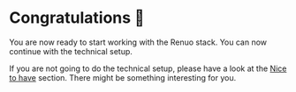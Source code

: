 # Congratulations 🥳

You are now ready to start working with the Renuo stack. You can now continue with the technical setup.

If you are not going to do the technical setup, please have a look at the [Nice to have](/nice_to_have/index.md) section.
There might be something interesting for you.
